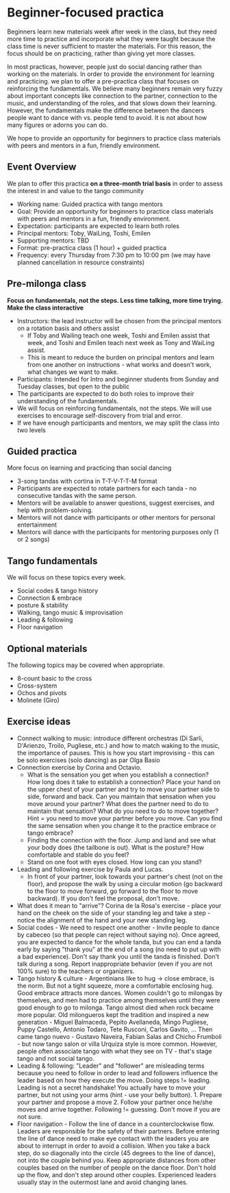 # Beginner-focused practica

Beginners learn new materials week after week in the class, but they need more time to practice and incorporate what they were taught because the class time is never sufficient to master the materials. For this reason, the focus should be on practicing, rather than giving yet more classes. 

In most practicas, however, people just do social dancing rather than working on the materials. In order to provide the environment for learning and practicing. we plan to offer a pre-practica class that focuses on reinforcing the fundamentals. We believe many beginners remain very fuzzy about important concepts like connection to the partner, connection to the music, and understanding of the roles, and that slows down their learning. However, the fundamentals make the difference between the dancers people want to dance with vs. people tend to avoid. It is not about how many figures or adorns you can do. 

We hope to provide an opportunity for beginners to practice class materials with peers and mentors in a fun, friendly environment.

## Event Overview
We plan to offer this practica **on a three-month trial basis** in order to assess the interest in and value to the tango community
* Working name: Guided practica with tango mentors
* Goal: Provide an opportunity for beginners to practice class materials with peers and mentors in a fun, friendly environment.
* Expectation: participants are expected to learn both roles
* Principal mentors: Toby, WaiLing, Toshi, Emilen
* Supporting mentors: TBD
* Format: pre-practica class (1 hour) + guided practica
* Frequency: every Thursday from 7:30 pm to 10:00 pm (we may have planned cancellation in resource constraints)

## Pre-milonga class 
**Focus on fundamentals, not the steps. Less time talking, more time trying. Make the class interactive** 
* Instructors: the lead instructor will be chosen from the principal mentors on a rotation basis and others assist
  * If Toby and Wailing teach one week, Toshi and Emilen assist that week, and Toshi and Emilen teach next week as Tony and WaiLing assist.
  * This is meant to reduce the burden on principal mentors and learn from one another on instructions - what works and doesn't work, what changes we want to make. 
* Participants: Intended for Intro and beginner students from Sunday and Tuesday classes, but open to the public
* The participants are expected to do both roles to improve their understanding of the fundamentals.
* We will focus on reinforcing fundamentals, not the steps. We will use exercises to encourage self-discovery from trial and error.   
* If we have enough participants and mentors, we may split the class into two levels

## Guided practica
More focus on learning and practicing than social dancing
* 3-song tandas with cortina in T-T-V-T-T-M format
* Participants are expected to rotate partners for each tanda - no consecutive tandas with the same person.
* Mentors will be available to answer questions, suggest exercises, and help with problem-solving.
* Mentors will not dance with participants or other mentors for personal entertainment
* Mentors will dance with the participants for mentoring purposes only (1 or 2 songs)

## Tango fundamentals
We will focus on these topics every week. 
* Social codes & tango history
* Connection & embrace
* posture & stability
* Walking, tango music & improvisation
* Leading & following
* Floor navigation

## Optional materials
The following topics may be covered when appropriate.  
* 8-count basic to the cross
* Cross-system
* Ochos and pivots
* Molinete (Giro)

## Exercise ideas
* Connect walking to music: introduce different orchestras (Di Sarli, D'Arienzo, Troilo, Pugliese, etc.) and how to match waking to the music, the importance of pauses. This is how you start improvising - this can be solo exercises (solo dancing) as par Olga Basio
* Connection exercise by Corina and Octavio.
  * What is the sensation you get when you establish a connection? How long does it take to establish a connection? Place your hand on the upper chest of your partner and try to move your partner side to side, forward and back. Can you maintain that sensation when you move around your partner? What does the partner need to do to maintain that sensation? What do you need to do to move together? Hint = you need to move your partner before you move. Can you find the same sensation when you change it to the practice embrace or tango embrace?
  * Finding the connection with the floor. Jump and land and see what your body does (the tailbone is out). What is the posture? How comfortable and stable do you feel?
  * Stand on one foot with eyes closed. How long can you stand?
* Leading and following exercise by Paula and Lucas.
  * In front of your partner, look towards your partner's chest (not on the floor), and propose the walk by using a circular motion (go backward to the floor to move forward, go forward to the floor to move backward). If you don't feel the proposal, don't move. 
* What does it mean to "arrive"? Corina de la Rosa's exercise - place your hand on the cheek on the side of your standing leg and take a step - notice the alignment of the hand and your new standing leg.
* Social codes - We need to respect one another - Invite people to dance by cabeceo (so that people can reject without saying no). Once agreed, you are expected to dance for the whole tanda, but you can end a tanda early by saying "thank you" at the end of a song (no need to put up with a bad experience). Don't say thank you until the tanda is finished. Don't talk during a song. Report inappropriate behavior (even if you are not 100% sure) to the teachers or organizers.
* Tango history & culture - Argentinians like to hug -> close embrace, is the norm. But not a tight squeeze, more a comfortable enclosing hug. Good embrace attracts more dances. Women couldn't go to milongas by themselves, and men had to practice among themselves until they were good enough to go to milonga. Tango almost died when rock became more popular. Old milongueros kept the tradition and inspired a new generation - Miguel Balmaceda, Pepito Avellaneda, Mingo Pugliese, Puppy Castello, Antonio Todaro, Tete Rusconi, Carlos Gavito, ... Then came tango nuevo - Gustavo Naveira, Fabian Salas and Chicho Frumboli - but now tango salon or villa Urquiza style is more common. However, people often associate tango with what they see on TV - that's stage tango and not social tango.
* Leading & following: "Leader" and "follower" are misleading terms because you need to follow in order to lead and followers influence the leader based on how they execute the move. Doing steps != leading. Leading is not a secret handshake! You actually have to move your partner, but not using your arms (hint - use your belly button). 1. Prepare your partner and propose a move 2. Follow your partner once he/she moves and arrive together. Following != guessing. Don't move if you are not sure. 
* Floor navigation - Follow the line of dance in a counterclockwise flow. Leaders are responsible for the safety of their partners. Before entering the line of dance need to make eye contact with the leaders you are about to interrupt in order to avoid a collision. When you take a back step, do so diagonally into the circle (45 degrees to the line of dance), not into the couple behind you. Keep appropriate distances from other couples based on the number of people on the dance floor. Don't hold up the flow, and don't step around other couples. Experienced leaders usually stay in the outermost lane and avoid changing lanes. 
